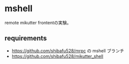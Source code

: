 mshell
====

remote mikutter frontentの実験。

## requirements
- https://github.com/shibafu528/mrpc の mshell ブランチ
- https://github.com/shibafu528/mikutter_shell
